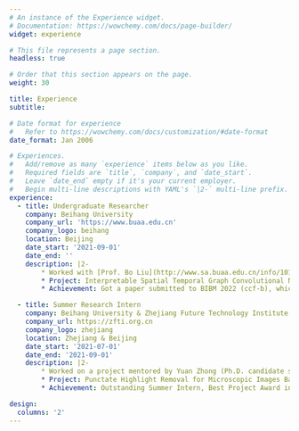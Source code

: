 ```yaml
---
# An instance of the Experience widget.
# Documentation: https://wowchemy.com/docs/page-builder/
widget: experience

# This file represents a page section.
headless: true

# Order that this section appears on the page.
weight: 30

title: Experience
subtitle:

# Date format for experience
#   Refer to https://wowchemy.com/docs/customization/#date-format
date_format: Jan 2006

# Experiences.
#   Add/remove as many `experience` items below as you like.
#   Required fields are `title`, `company`, and `date_start`.
#   Leave `date_end` empty if it's your current employer.
#   Begin multi-line descriptions with YAML's `|2-` multi-line prefix.
experience:
  - title: Undergraduate Researcher
    company: Beihang University
    company_url: 'https://www.buaa.edu.cn'
    company_logo: beihang
    location: Beijing
    date_start: '2021-09-01'
    date_end: ''
    description: |2-		
        * Worked with [Prof. Bo Liu](http://www.sa.buaa.edu.cn/info/1014/4787.htm)
        * Project: Interpretable Spatial Temporal Graph Convolutional Network with Self-learned Graph Structure for Early MCI Detection
        * Achievement: Got a paper submitted to BIBM 2022 (ccf-b), which is still under review now

  - title: Summer Research Intern
    company: Beihang University & Zhejiang Future Technology Institute
    company_url: https://zfti.org.cn
    company_logo: zhejiang
    location: Zhejiang & Beijing
    date_start: '2021-07-01'
    date_end: '2021-09-01'
    description: |2-
        * Worked on a project mentored by Yuan Zhong (Ph.D. candidate supervised by [Prof. Yebin Liu](http://www.liuyebin.com) from Tsinghua University)
        * Project: Punctate Highlight Removal for Microscopic Images Based on Pix2pixHD
        * Achievement: Outstanding Summer Intern, Best Project Award in Summer Internship of Beihang University and Zhejiang Future Technology Institute

design:
  columns: '2'
---
```

